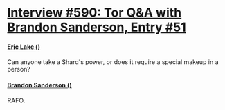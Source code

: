 # [Interview #590: Tor Q&A with Brandon Sanderson, Entry #51](https://www.theoryland.com/intvmain.php?i=590#51)

#### [Eric Lake ()](http://www.tor.com/blogs/2010/12/open-call-for-brandon-sanderson-questions#149160)

Can anyone take a Shard's power, or does it require a special makeup in a person?

#### [Brandon Sanderson ()](http://www.tor.com/blogs/2011/01/your-questions-for-brandon-sanderson-answered)

RAFO.

